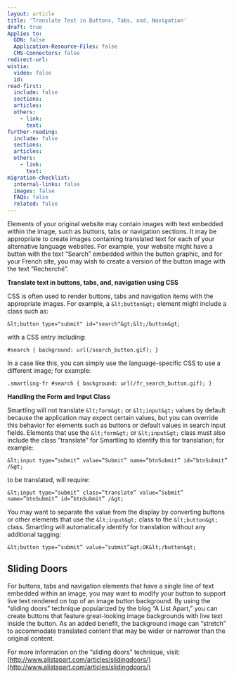 ```yaml
---
layout: article
title: 'Translate Text in Buttons, Tabs, and, Navigation'
draft: true
Applies to:
  GDN: false
  Application-Resource-Files: false
  CMS-Connectors: false
redirect-url:
wistia:
  video: false
  id:
read-first:
  include: false
  sections:
  articles:
  others:
    - link:
      text:
further-reading:
  include: false
  sections:
  articles:
  others:
    - link:
      text:
migration-checklist:
  internal-links: false
  images: false
  FAQs: false
  related: false
---
```



Elements of your original website may contain images with text embedded within the image, such as buttons, tabs or navigation sections. It may be appropriate to create images containing translated text for each of your alternative language websites. For example, your website might have a button with the text “Search” embedded within the button graphic, and for your French site, you may wish to create a version of the button image with the text “Recherch&eacute;”.

**Translate text in buttons, tabs, and, navigation using CSS**

CSS is often used to render buttons, tabs and navigation items with the appropriate images. For example, a `&lt;button&gt;` element might include a class such as:

~~~
&lt;button type="submit" id="search"&gt;&lt;/button&gt;
~~~

with a CSS entry including:

~~~
#search { background: url(/search_button.gif); }
~~~

In a case like this, you can simply use the language-specific CSS to use a different image; for example:

~~~
.smartling-fr #search { background: url(/fr_search_button.gif); }
~~~

**Handling the Form and Input Class**

Smartling will not translate `&lt;form&gt;` or `&lt;input&gt;` values by default because the application may expect certain values, but you can override this behavior for elements such as buttons or default values in search input fields. Elements that use the `&lt;form&gt;` or `&lt;input&gt;` class must also include the class ”translate” for Smartling to identify this for translation; for example:

~~~
&lt;input type=”submit” value=”Submit” name=”btnSubmit” id=”btnSubmit” /&gt;
~~~

to be translated, will require:&nbsp;

~~~
&lt;input type=”submit” class=”translate” value=”Submit” name=”btnSubmit” id=”btnSubmit” /&gt;
~~~

You may want to separate the value from the display by converting buttons or other elements that use the `&lt;input&gt;` class to the `&lt;button&gt;` class. Smartling will automatically identify for translation without any additional tagging:&nbsp;

~~~
&lt;button type=”submit” value=”submit”&gt;OK&lt;/button&gt;
~~~

## Sliding Doors

For buttons, tabs and navigation elements that have a single line of text embedded within an image, you may want to modify your button to support live text rendered on top of an image button background. By using the “sliding doors” technique popularized by the blog “A List Apart,” you can create buttons that feature great-looking image backgrounds with live text inside the button. As an added benefit, the background image can “stretch” to accommodate translated content that may be wider or narrower than the original content.

For more information on the “sliding doors” technique, visit: [http://www.alistapart.com/articles/slidingdoors/](http://www.alistapart.com/articles/slidingdoors/)
